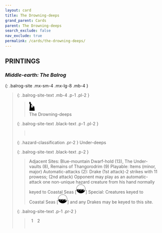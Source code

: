 ```yaml
---
layout: card
title: The Drowning-deeps
grand_parent: Cards
parent: The Drowning-deeps
search_exclude: false
nav_exclude: true
permalink: /cards/the-drowning-deeps/
---
```


## PRINTINGS


### _Middle-earth: The Balrog_

{: .balrog-site .mx-sm-4 .mx-lg-8 .mb-4 }
> {: .balrog-site-text .mb-4 .p-1 .pl-2 }
> > <div class="card-mp"><img src="/assets/images/ruinlair.svg"></div>
> > <div class="card-name">The Drowning-deeps</div>
>
> {: .balrog-site-text .black-text .p-1 .pl-2 }
> > &nbsp;
>
> {: .hazard-classification .pr-2 }
> Under-deeps
>
> {: .balrog-site-text .black-text .p-2 }
> > Adjacent Sites: Blue-mountain Dwarf-hold (13), The Under-vaults (8), Remains of Thangorodrim (9) Playable: Items (minor, major) Automatic-attacks (2):  Drake (1st attack)-2 strikes with 11 prowess; (2nd attack) Opponent may play as an automatic-attack one non-unique hazard creature from his hand normally keyed to Coastal Seas \[![](/assets/images/coastalsea.svg)] Special: Creatures keyed to Coastal Seas \[![](/assets/images/coastalsea.svg)] and any Drakes may be keyed to this site. 
> 
> {: .balrog-site-text .p-1 .pr-2 }
> > <div class="hero-site-draw"><span class="minion-you-draw">&ensp;1&ensp;</span><span class="minion-opp-draw">&ensp;2&ensp;</span></div>
> > <div class="card-corruption">&nbsp;</div>
